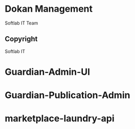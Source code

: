 # Dokan Management 
Softlab IT Team
## Copyright
Softlab IT
# Guardian-Admin-UI



# Guardian-Publication-Admin
# marketplace-laundry-api
